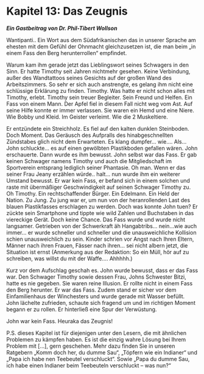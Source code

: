 # Kapitel 13: Das Zeugnis

**_Ein Gastbeitrag von Dr. Phil-Tibert Wollson_**

Wantipanti.. Ein Wort aus dem Südafrikanischen das in unserer Sprache am ehesten mit dem Gefühl der Ohnmacht gleichzusetzen ist, die man beim „in einem Fass den Berg herunterrollen“ empfindet.

Warum kam ihm gerade jetzt das Lieblingswort seines Schwagers in den Sinn. Er hatte Timothy seit Jahren nichtmehr gesehen. Keine Verbindung, außer des Wandtattoos seines Gesichts auf der großen Wand des Arbeitszimmers. So sehr er sich auch anstrengte, es gelang ihm nicht eine schlüssige Erklärung zu finden.
Timothy. Was hatte er nicht schon alles mit Timothy, erlebt. Timothy sein treuer Begleiter. Sein Freund und Helfen. Ein Fass von einem Mann. Der Apfel fiel in diesem Fall nicht weg vom Ast. Auf seine Hilfe konnte er immer verlassen. Sie waren ein Hemd und eine Niere. Wie Bobby und Kleid. Im Geister verleimt. Wie die 2 Muskeltiere.

Er entzündete ein Streichholz. Es fiel auf den kalten dunklen Steinboden. Doch Moment. Das Geräusch des Aufpralls des hinabgeschnellten Zündstabes glich nicht dem Erwarteten. Es klang dumpfer… wie…. Als… John schluckte… es auf einen gewölbten Plastikboden gefallen wären. John erschauerte. Dann wurde es ihm bewusst. John selbst war das Fass. Er gab keinen Schwager namens Timothy und auch die Mitgliedschaft im Sportverein entsprang lediglich seiner Phantasie.
Oh man. Wenn er das seiner Frau Jeany erzählen würde.. halt… nun wurde ihm ein weiterer Umstand bewusst. Er war kein Fass, er befand sich in einem solchen und raste mit übermäßiger Geschwindigkeit auf seinen Schwager Timothy zu. Oh Timothy. Ein rechtschaffender Bürger. Ein Edelmann. Ein Held der Nation. Zu Jung. Zu jung war er, um nun von der heranrollenden Last des blauen Plastikfasses erschlagen zu werden. Doch was konnte John tuen? Er zückte sein Smartphone und tippte wie wild Zahlen und Buchstaben in das viereckige Gerät. Doch keine Chance. Das Fass wurde und wurde nicht langsamer. Getrieben von der Schwerkraft äh Hangabtribs… nein…wie auch immer… er wurde schneller und schneller und die unausweichliche Kollision schien unausweichlich zu sein.
Kinder schrien vor Angst nach Ihren Eltern, Männer nach ihren Frauen, Fässer nach ihren… sei nicht albern jetzt, die Situation ist ernst (Anmerkung aus der Redaktion: So ein Müll, hör auf zu schreiben, was willst du mit der Waffe…. Ahhhhh.)

Kurz vor dem Aufschlag geschah es. John wurde bewusst, dass er das Fass war. Den Schwager Timothy sowie dessen Frau, Johns Schwester Bitzi, hatte es nie gegeben. Sie waren reine Illusion. Er rollte nicht in einem Fass den Berg herunter. Er war das Fass. Zudem stand er sicher vor dem Einfamilienhaus der Winchesters und wurde gerade mit Wasser befüllt. John lächelte zufrieden, schaute sich fragend um und im richtigen Moment begann er zu rollen. Er hinterließ eine Spur der Verwüstung.

John war kein Fass. Heuraka das Zeugnis!

P.S. dieses Kapitel ist für diejenigen unter den Lesern, die mit ähnlichen Problemen zu kämpfen haben. Es ist die einzig wahre Lösung bei Ihrem Problem mit […], gern geschehen. Mehr dazu finden Sie in unseren Ratgebern „Komm doch her, du dumme Sau“, „Töpfern wie ein Indianer“ und „Papa ich habe nen Teebeutel verschluckt“. Sowie „Papa du dumme Sau, ich habe einen Indianer beim Teebeuteln verschluckt – was nun?“
